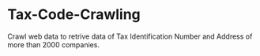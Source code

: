 # Tax-Code-Crawling
Crawl web data to retrive data of Tax Identification Number and Address of more than 2000 companies.
